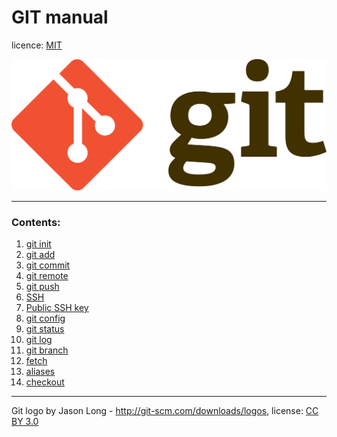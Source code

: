 # GIT manual

licence: [MIT](./license.md)

![git logo](./assets/1920px-Git-logo.svg.png)

-------
### Contents:
1. [git init](./init.md)
2. [git add](./add.md)
3. [git commit](./commit.md)
4. [git remote](./remote.md)
5. [git push](./push.md)
6. [SSH](./ssh.md)
7. [Public SSH key](./public_ssh_key.md)
8. [git config](./config.md)
9. [git status](./status.md)
10. [git log](./log.md)
11. [git branch](./branch.md)
12. [fetch](./fetch.md)
13. [aliases](./aliases.md)
14. [checkout](./checkout.md)


------

Git logo by Jason Long - http://git-scm.com/downloads/logos, license: [CC BY 3.0](https://creativecommons.org/licenses/by/3.0/)